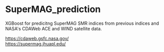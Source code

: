 # SuperMAG_prediction
XGBoost for predicitng SuperMAG SMR indices from previous indices and NASA's CDAWeb ACE and WIND satellite data.

https://cdaweb.gsfc.nasa.gov/ <br>
https://supermag.jhuapl.edu/
